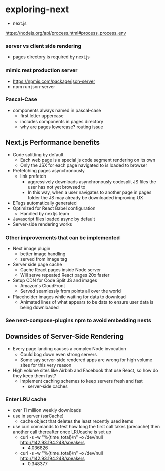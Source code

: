 # exploring-next
- next.js

https://nodejs.org/api/process.html#process_process_env

### server vs client side rendering
- pages directory is required by next.js


### mimic rest production server
- https://npmjs.com/package/json-server
- npm run json-server

### Pascal-Case
- components always named in pascal-case
    - first letter uppercase
    - includes components in pages directory
    - why are pages lowercase? routing issue

## Next.js Performance benefits
- Code splitting by default
    - Each web page is a special js code segment rendering on its own
    - Only the JSX for each page navigated to is loaded to browser 
- Prefetching pages asynchronously
    - link prefetch
        - aggressively downloads asynchronously codesplit JS files the user has not yet browsed to 
        - In this way, when a user navigates to another page in pages folder the JS may already be downloaded improving UX
- ETags automatically generated
- Optimized for React Babel configuration 
    - Handled by nextjs team 
- Javascript files loaded async by default 
- Server-side rendering works 

### Other improvements that can be implemented
- Next image plugin
    - better image handling
    - served from image tag
- Server side page cache
    - Cache React pages inside Node server 
    - Will serve repeated React pages 20x faster
- Setup CDN for Code Split JS and images 
    - Amazon's CloudFront 
    - Served seamlessly from points all over the world 
- Placeholder images while waiting for data to download
    - Animated lines of what appears to be data to ensure user data is being downloaded 

### See next-compose-plugins npm to avoid embedding nests

## Downsides of Server-Side Rendering
- Every page landing causes a complex Node invocation 
    - Could bog down even strong servers
    - Some say server-side rendered apps are wrong for high volume sites for this very reason 
- High volume sites like Airbnb and Facebook that use React, so how do they keep them fast?
    - Implement caching schemes to keep servers fresh and fast
        - server-side caches

### Enter LRU cache
- over 11 million weekly downloads
- use in server (ssrCache)
    - cache object that deletes the least recently used items 
- use curl commands to test how long the first call takes (precache) then another call thereafter once LRUcache is set up
    - curl -s -w "%{time_total}\n" -o /dev/null http://142.93.194.248/speakers
        - 4.036826
    - curl -s -w "%{time_total}\n" -o /dev/null http://142.93.194.248/speakers
        - 0.348377